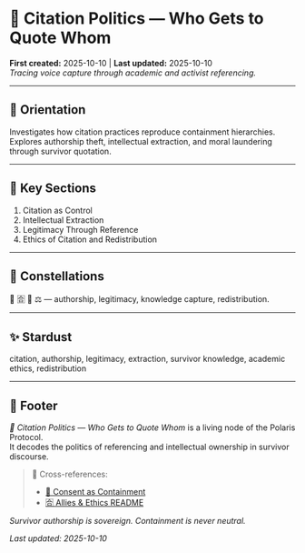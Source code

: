 # 💬 Citation Politics — Who Gets to Quote Whom  
**First created:** 2025-10-10 | **Last updated:** 2025-10-10  
*Tracing voice capture through academic and activist referencing.*

---

## 🧭 Orientation  
Investigates how citation practices reproduce containment hierarchies.  
Explores authorship theft, intellectual extraction, and moral laundering through survivor quotation.

---

## 📑 Key Sections  
1. Citation as Control  
2. Intellectual Extraction  
3. Legitimacy Through Reference  
4. Ethics of Citation and Redistribution  

---

## 🌌 Constellations  
💬 🈴 🧩 ⚖️ — authorship, legitimacy, knowledge capture, redistribution.

---

## ✨ Stardust  
citation, authorship, legitimacy, extraction, survivor knowledge, academic ethics, redistribution

---

## 🏮 Footer  
*💬 Citation Politics — Who Gets to Quote Whom* is a living node of the Polaris Protocol.  
It decodes the politics of referencing and intellectual ownership in survivor discourse.

> 📡 Cross-references:  
> - [🧩 Consent as Containment](./🧩_consent_as_containment.md)  
> - [🈴 Allies & Ethics README](./README.md)  

*Survivor authorship is sovereign. Containment is never neutral.*  

_Last updated: 2025-10-10_
